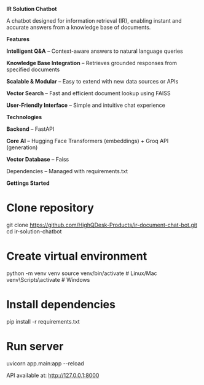 **IR Solution Chatbot**

A chatbot designed for information retrieval (IR), enabling instant and accurate answers from a knowledge base of documents.

**Features**

**Intelligent Q&A** – Context-aware answers to natural language queries

**Knowledge Base Integration** – Retrieves grounded responses from specified documents

**Scalable & Modular** – Easy to extend with new data sources or APIs

**Vector Search** – Fast and efficient document lookup using FAISS

**User-Friendly Interface** – Simple and intuitive chat experience

**Technologies**

**Backend** – FastAPI

**Core AI** – Hugging Face Transformers (embeddings) + Groq API (generation)

**Vector Database** – Faiss

Dependencies – Managed with requirements.txt

**Gettings Started**

# Clone repository

git clone https://github.com/HighQDesk-Products/ir-document-chat-bot.git
cd ir-solution-chatbot

# Create virtual environment

python -m venv venv
source venv/bin/activate # Linux/Mac
venv\Scripts\activate # Windows

# Install dependencies

pip install -r requirements.txt

# Run server

uvicorn app.main:app --reload

API available at: http://127.0.0.1:8000
